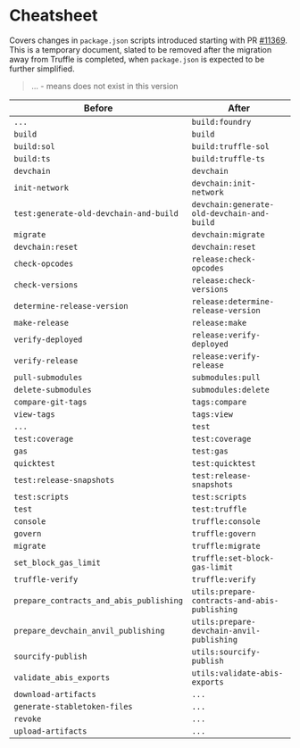 # Cheatsheet

Covers changes in `package.json` scripts introduced starting with PR [#11369](https://github.com/celo-org/celo-monorepo/pull/11369). This is a temporary document, slated to be removed after the migration away from Truffle is completed, when `package.json` is expected to be further simplified.

> ... - means does not exist in this version

| Before                                  | After                                         |
| --------------------------------------- | --------------------------------------------- |
| `...`                                   | `build:foundry`                               |
| `build`                                 | `build`                                       |
| `build:sol`                             | `build:truffle-sol`                           |
| `build:ts`                              | `build:truffle-ts`                            |
| `devchain`                              | `devchain`                                    |
| `init-network`                          | `devchain:init-network`                       |
| `test:generate-old-devchain-and-build`  | `devchain:generate-old-devchain-and-build`    |
| `migrate`                               | `devchain:migrate`                            |
| `devchain:reset`                        | `devchain:reset`                              |
| `check-opcodes`                         | `release:check-opcodes`                       |
| `check-versions`                        | `release:check-versions`                      |
| `determine-release-version`             | `release:determine-release-version`           |
| `make-release`                          | `release:make`                                |
| `verify-deployed`                       | `release:verify-deployed`                     |
| `verify-release`                        | `release:verify-release`                      |
| `pull-submodules`                       | `submodules:pull`                             |
| `delete-submodules`                     | `submodules:delete`                           |
| `compare-git-tags`                      | `tags:compare`                                |
| `view-tags`                             | `tags:view`                                   |
| `...`                                   | `test`                                        |
| `test:coverage`                         | `test:coverage`                               |
| `gas`                                   | `test:gas`                                    |
| `quicktest`                             | `test:quicktest`                              |
| `test:release-snapshots`                | `test:release-snapshots`                      |
| `test:scripts`                          | `test:scripts`                                |
| `test`                                  | `test:truffle`                                |
| `console`                               | `truffle:console`                             |
| `govern`                                | `truffle:govern`                              |
| `migrate`                               | `truffle:migrate`                             |
| `set_block_gas_limit`                   | `truffle:set-block-gas-limit`                 |
| `truffle-verify`                        | `truffle:verify`                              |
| `prepare_contracts_and_abis_publishing` | `utils:prepare-contracts-and-abis-publishing` |
| `prepare_devchain_anvil_publishing`     | `utils:prepare-devchain-anvil-publishing`     |
| `sourcify-publish`                      | `utils:sourcify-publish`                      |
| `validate_abis_exports`                 | `utils:validate-abis-exports`                 |
| `download-artifacts`                    | `...`                                         |
| `generate-stabletoken-files`            | `...`                                         |
| `revoke`                                | `...`                                         |
| `upload-artifacts`                      | `...`                                         |

